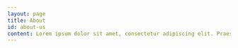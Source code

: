 ```yaml
---
layout: page
title: About
id: about-us
content: Lorem ipsum dolor sit amet, consectetur adipiscing elit. Praesent semper facilisis ipsum. Pellentesque a mollis purus. In in hendrerit eros. Vestibulum porta urna lectus. In quis odio eu dui pretium pretium. Sed lobortis vestibulum nulla lacinia consequat. Suspendisse eget orci lectus. Integer nisi lacus, dignissim ut ornare et, vehicula quis magna. Integer ac est feugiat, fermentum eros nec, dictum justo. Sed id rutrum purus. Aliquam felis nulla, tincidunt eget tortor et, tristique tempus nisi. Proin congue dui vel nulla venenatis fringilla.,
---
```

